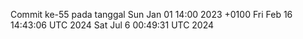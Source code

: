 Commit ke-55 pada tanggal Sun Jan 01 14:00 2023 +0100
Fri Feb 16 14:43:06 UTC 2024
Sat Jul  6 00:49:31 UTC 2024
